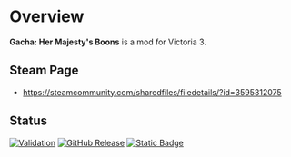 # Overview
**Gacha: Her Majesty's Boons** is a mod for Victoria 3.

## Steam Page
 - https://steamcommunity.com/sharedfiles/filedetails/?id=3595312075

## Status
[![Validation](https://github.com/kaiser-chris/victoria3-gacha/actions/workflows/validate.yml/badge.svg)](https://github.com/kaiser-chris/victoria3-gacha/actions/workflows/validate.yml)
[![GitHub Release](https://img.shields.io/github/v/release/kaiser-chris/victoria3-gacha?display_name=release&label=Mod%20Version&color=blue)](https://github.com/kaiser-chris/victoria3-gacha/releases)
[![Static Badge](https://img.shields.io/badge/Game_Version-1.11-blue)](https://vic3.paradoxwikis.com/Patches)